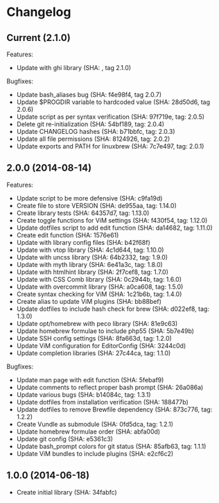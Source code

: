 # Changelog

## Current (2.1.0)

Features:

* Update with ghi library (SHA: , tag 2.1.0)

Bugfixes:

* Update bash_aliases bug (SHA: f4e98f4, tag 2.0.7)
* Update $PROGDIR variable to hardcoded value (SHA: 28d50d6, tag 2.0.6)
* Update script as per syntax verification (SHA: 97f719e, tag: 2.0.5)
* Delete git re-initialization (SHA: 54bf189, tag: 2.0.4)
* Update CHANGELOG hashes (SHA: b71bbfc, tag: 2.0.3)
* Update all file permissions (SHA: 8124926, tag: 2.0.2)
* Update exports and PATH for linuxbrew (SHA: 7c7e497, tag: 2.0.1)

## 2.0.0 (2014-08-14)

Features:

* Update script to be more defensive (SHA: c9fa19d)
* Create file to store VERSION (SHA: de955aa, tag: 1.14.0)
* Create library tests (SHA: 64357d7, tag: 1.13.0)
* Create toggle functions for ViM settings (SHA: f430f54, tag: 1.12.0)
* Update dotfiles script to add edit function (SHA: da14682, tag: 1.11.0)
* Create edit function (SHA: 1576e61)
* Update with library config files (SHA: b42f68f)
* Update with vtop library (SHA: 4c1d644, tag: 1.10.0)
* Update with uncss library (SHA: 64b2332, tag: 1.9.0)
* Update with myth library (SHA: 6e41a3c, tag: 1.8.0)
* Update with htmlhint library (SHA: 2f7cef8, tag: 1.7.0)
* Update with CSS Comb library (SHA: 0c2944b, tag: 1.6.0)
* Update with overcommit library (SHA: a0ca608, tag: 1.5.0)
* Create syntax checking for ViM (SHA: 1c21b6b, tag: 1.4.0)
* Create alias to update ViM plugins (SHA: bb88bef)
* Update dotfiles to include hash check for brew (SHA: d022ef8, tag: 1.3.0)
* Update opt/homebrew with peco library (SHA: 81e9c63)
* Update homebrew formulae to include php55 (SHA: 5b7e49b)
* Update SSH config settings (SHA: 8fa663d, tag: 1.2.0)
* Update ViM configuration for EditorConfig (SHA: 3244c0d)
* Update <tab> completion libraries (SHA: 27c44ca, tag: 1.1.0)

Bugfixes:

* Update man page with edit function (SHA: 5febaf9)
* Update comments to reflect proper bash prompt (SHA: 26a086a)
* Update various bugs (SHA: b14084c, tag: 1.3.1)
* Update dotfiles from installation verification (SHA: 188477b)
* Update dotfiles to remove Brewfile dependency (SHA: 873c776, tag: 1.2.2)
* Create Vundle as submodule (SHA: 0fd5dca, tag: 1.2.1)
* Update homebrew formulae order (SHA: abfa00d)
* Update git config (SHA: e5361c3)
* Update bash_prompt colors for git status (SHA: 85afb63, tag: 1.1.1)
* Update ViM bundles to include plugins (SHA: e2cf6c2)

## 1.0.0 (2014-06-18)

* Create initial library (SHA: 34fabfc)
